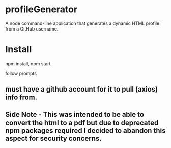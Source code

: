 # profileGenerator
A node command-line application that generates a dynamic HTML profile from a GitHub username.

# Install
npm install,
npm start

follow prompts

## must have a github account for it to pull (axios) info from.

## Side Note - This was intended to be able to convert the html to a pdf but due to deprecated npm packages required I decided to abandon this aspect for security concerns.
